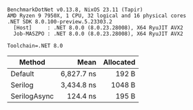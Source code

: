 ```

BenchmarkDotNet v0.13.8, NixOS 23.11 (Tapir)
AMD Ryzen 9 7950X, 1 CPU, 32 logical and 16 physical cores
.NET SDK 8.0.100-preview.5.23303.2
  [Host]     : .NET 8.0.0 (8.0.23.28008), X64 RyuJIT AVX2
  Job-MASZPO : .NET 8.0.0 (8.0.23.28008), X64 RyuJIT AVX2

Toolchain=.NET 8.0  

```
| Method       | Mean       | Allocated |
|------------- |-----------:|----------:|
| Default      | 6,827.7 ns |     192 B |
| Serilog      | 3,434.8 ns |    1048 B |
| SerilogAsync |   124.4 ns |     195 B |
